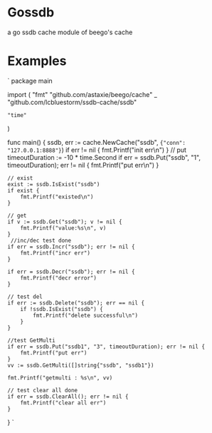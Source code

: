 # Gossdb
a go ssdb cache  module of beego's cache

# Examples
`
package main

import (
    "fmt"
    "github.com/astaxie/beego/cache"
    _ "github.com/lcbluestorm/ssdb-cache/ssdb"

    "time"
)

func main() {
    ssdb, err := cache.NewCache("ssdb", `{"conn": "127.0.0.1:8888"}`)
    if err != nil {
        fmt.Printf("init err\n")
    }
    // put
    timeoutDuration := -10 * time.Second
    if err = ssdb.Put("ssdb", "1", timeoutDuration); err != nil {
        fmt.Printf("put err\n")
    }

    // exist
    exist := ssdb.IsExist("ssdb")
    if exist {
        fmt.Printf("existed\n")
    }

    // get
    if v := ssdb.Get("ssdb"); v != nil {
        fmt.Printf("value:%s\n", v)
    }
     //inc/dec test done
    if err = ssdb.Incr("ssdb"); err != nil {
        fmt.Printf("incr err")
    }

    if err = ssdb.Decr("ssdb"); err != nil {
        fmt.Printf("decr error")
    }

    // test del
    if err := ssdb.Delete("ssdb"); err == nil {
        if !ssdb.IsExist("ssdb") {
            fmt.Printf("delete successful\n")
        }
    }

    //test GetMulti
    if err = ssdb.Put("ssdb1", "3", timeoutDuration); err != nil {
        fmt.Printf("put err")
    }
    vv := ssdb.GetMulti([]string{"ssdb", "ssdb1"})

    fmt.Printf("getmulti : %s\n", vv)

    // test clear all done
    if err = ssdb.ClearAll(); err != nil {
        fmt.Printf("clear all err")
    }
}
`

